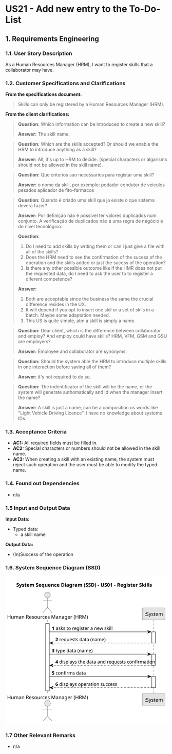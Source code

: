 # US21 - Add new entry to the To-Do-List


## 1. Requirements Engineering

### 1.1. User Story Description

As a Human Resources Manager (HRM), I want to register skills that a collaborator may have.

### 1.2. Customer Specifications and Clarifications 

**From the specifications document:**

> Skills can only be registered by a Human Resources Manager (HRM).

**From the client clarifications:**

> **Question:**  Which information can be introduced to create a new skill?
>
> **Answer:** The skill name.


> **Question:** Which are the skills accepted? Or should we enable the HRM to introduce anything as a skill?
>
> **Answer:** All, it's up to HRM to decide. (special characters or algarisms should not be allowed in the skill name).

> **Question:** Que criterios sao necessarios para registar uma skill?
>
> **Answer:** o nome da skill, por exemplo:
> podador
> condutor de veiculos pesados
> aplicador de fito-farmacos

> **Question:** Quando é criado uma skill que ja existe o que sistema devera fazer?
>
> **Answer:** Por definição não é possível ter valores duplicados num conjunto. A verificação de duplicados não é uma
> regra de negócio é do nível tecnológico.

> **Question:**
>1. Do I need to add skills by writing them or can I just give a file with all of the skills?
>2. Does the HRM need to see the confirmation of the sucess of the operation and the skills added or just the sucess of
    the operation?
>3. Is there any other possible outcome like if the HMR does not put the requested data, do I need to ask the user to to
    register a diferent competence?
>
> **Answer:**
>1. Both are acceptable since the business the same the crucial difference resides in the UX.
>2. It will depend if you opt to insert one skil or a set of skils in a batch. Maybe some adaptation needed.
>3. This US is quite simple, atm a skill is simply a name.

> **Question:**
>Dear client, which is the difference between collaborator and employ? And employ could have skills? HRM, VFM, GSM and GSU are employers?
>
> **Answer:**
>Employee and collaborator are synonyms.

> **Question:**
> Should the system able the HRM to introduce multiple skills in one interaction before saving all of them?
>
> **Answer:**
> it's not required to do so.

> **Question:**
> The indentificator of the skill will be the name, or the system will generate authomatically and Id when the manager insert the name?
>
> **Answer:**
> A skill is just a name, can be a composition os words like "Light Vehicle Driving Licence".
> I have no knowledge about systems IDs.


### 1.3. Acceptance Criteria

* **AC1:** All required fields must be filled in.
* **AC2:** Special characters or numbers should not be allowed in the skill name.
* **AC3:** When creating a skill with an existing name, the system must reject such operation and the user must be able to modify the typed name.

### 1.4. Found out Dependencies

* n/a

### 1.5 Input and Output Data

**Input Data:**

* Typed data:
    * a skill name

**Output Data:**

* (In)Success of the operation

### 1.6. System Sequence Diagram (SSD)

![System Sequence Diagram - Alternative One](svg/us01-system-sequence-diagram.svg)


### 1.7 Other Relevant Remarks

* n/a